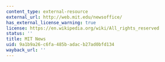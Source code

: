 ```yaml
---
content_type: external-resource
external_url: http://web.mit.edu/newsoffice/
has_external_license_warning: true
license: https://en.wikipedia.org/wiki/All_rights_reserved
status: ''
title: MIT News
uid: 9a1b9a26-c6fa-485b-adac-b27ad0bfd134
wayback_url: ''
---
```

